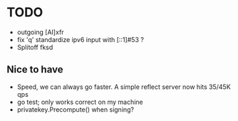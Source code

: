 # TODO

* outgoing [AI]xfr
* fix 'q' standardize ipv6 input with [::1]#53 ?
* Splitoff fksd

## Nice to have

* Speed, we can always go faster. A simple reflect server now hits 35/45K qps
* go test; only works correct on my machine
* privatekey.Precompute() when signing? 
